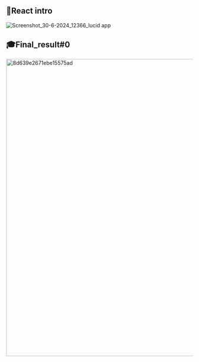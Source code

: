 ## 📌React intro


![Screenshot_30-6-2024_12366_lucid app](https://github.com/hyper-ayoub/alx-react/assets/133155846/4388e67f-769f-4578-86ff-d4f77c7b3ac3)


## 🎓Final_result#0

<img width="800" alt="8d639e2671ebe15575ad" src="https://github.com/hyper-ayoub/alx-react/assets/133155846/9dba5fb4-4025-44a2-884d-b86d0bbace9f">

